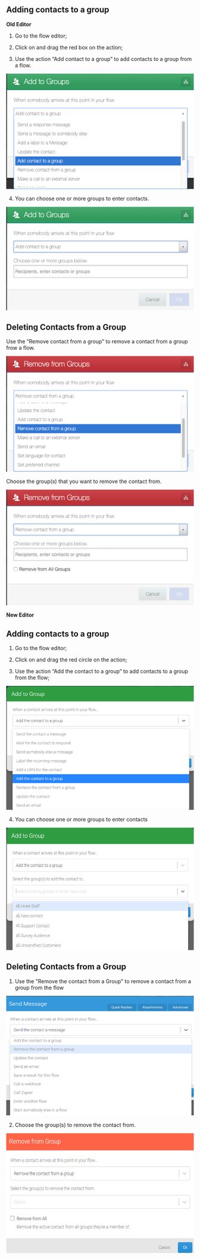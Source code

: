 ## Adding contacts to a group

**Old Editor**

1. Go to the flow editor;

2. Click on and drag the red box on the action;

3. Use the action “Add contact to a group” to add contacts to a group from a flow.

![](/img/flow/flow31.png)

4. You can choose one or more groups to enter contacts.

![](/img/flow/flow32.png)

## Deleting Contacts from a Group

Use the “Remove contact from a group” to remove a contact from a group frow a flow.

![](/img/flow/flow33.png)

Choose the group(s) that you want to remove the contact from.

![](/img/flow/flow34.png)

**New Editor**

## Adding contacts to a group

1.	Go to the flow editor;

2. Click on and drag the red circle on the action; 

3. Use the action “Add the contact to a group” to add contacts to a group from the flow;

![](/img/flow/groupadd.png)

4.	You can choose one or more groups to enter contacts

![](/img/flow/groupchoose.png)

## Deleting Contacts from a Group

1. Use the "Remove the contact from a Group" to remove a contact from a group from the flow

![](/img/flow/groupremove.png)

2.	Choose the group(s) to remove the contact from.

![](/img/flow/groupremove1.png)



